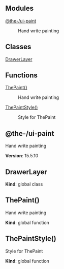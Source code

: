 <!--- Code generated by @the-/script-doc. DO NOT EDIT. -->

## Modules

<dl>
<dt><a href="#module_@the-/ui-paint">@the-/ui-paint</a></dt>
<dd><p>Hand write painting</p>
</dd>
</dl>

## Classes

<dl>
<dt><a href="#DrawerLayer">DrawerLayer</a></dt>
<dd></dd>
</dl>

## Functions

<dl>
<dt><a href="#ThePaint">ThePaint()</a></dt>
<dd><p>Hand write painting</p>
</dd>
<dt><a href="#ThePaintStyle">ThePaintStyle()</a></dt>
<dd><p>Style for ThePaint</p>
</dd>
</dl>

<a name="module_@the-/ui-paint"></a>

## @the-/ui-paint
Hand write painting

**Version**: 15.5.10  
<a name="DrawerLayer"></a>

## DrawerLayer
**Kind**: global class  
<a name="ThePaint"></a>

## ThePaint()
Hand write painting

**Kind**: global function  
<a name="ThePaintStyle"></a>

## ThePaintStyle()
Style for ThePaint

**Kind**: global function  
